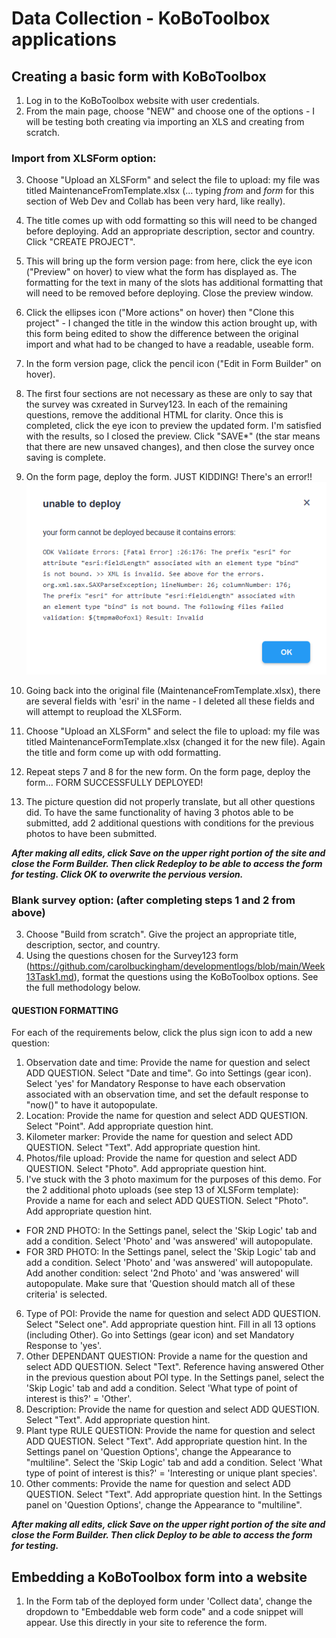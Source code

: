 # Data Collection - KoBoToolbox applications

## Creating a basic form with KoBoToolbox
1. Log in to the KoBoToolbox website with user credentials.
2. From the main page, choose "NEW" and choose one of the options - I will be testing both creating via importing an XLS and creating from scratch.

### Import from XLSForm option:
3. Choose "Upload an XLSForm" and select the file to upload: my file was titled MaintenanceFromTemplate.xlsx (... typing *from* and *form* for this section of Web Dev and Collab has been very hard, like really).
4. The title comes up with odd formatting so this will need to be changed before deploying. Add an appropriate description, sector and country. Click "CREATE PROJECT".
5. This will bring up the form version page: from here, click the eye icon ("Preview" on hover) to view what the form has displayed as. The formatting for the text in many of the slots has additional formatting that will need to be removed before deploying. Close the preview window.
6. Click the ellipses icon ("More actions" on hover) then "Clone this project" - I changed the title in the window this action brought up, with this form being edited to show the difference between the original import and what had to be changed to have a readable, useable form.
7. In the form version page, click the pencil icon ("Edit in Form Builder" on hover).
8. The first four sections are not necessary as these are only to say that the survey was cxreated in Survey123. In each of the remaining questions, remove the additional HTML for clarity. Once this is completed, click the eye icon to preview the updated form. I'm satisfied with the results, so I closed the preview. Click "SAVE*" (the star means that there are new unsaved changes), and then close the survey once saving is complete.
9. On the form page, deploy the form. JUST KIDDING! There's an error!!
![alt text](https://github.com/carolbuckingham/developmentlogs/blob/main/images/07%20unable%20to%20deploy.png?raw=true)

10. Going back into the original file (MaintenanceFromTemplate.xlsx), there are several fields with 'esri' in the name - I deleted all these fields and will attempt to reupload the XLSForm.
11. Choose "Upload an XLSForm" and select the file to upload: my file was titled MaintenanceFormTemplate.xlsx (changed it for the new file). Again the title and form come up with odd formatting.
12. Repeat steps 7 and 8 for the new form. On the form page, deploy the form... FORM SUCCESSFULLY DEPLOYED!
13. The picture question did not properly translate, but all other questions did. To have the same functionality of having 3 photos able to be submitted, add 2 additional questions with conditions for the previous photos to have been submitted.

***After making all edits, click Save on the upper right portion of the site and close the Form Builder. Then click Redeploy to be able to access the form for testing. Click OK to overwrite the pervious version.***

### Blank survey option: (after completing steps 1 and 2 from above)
3. Choose "Build from scratch". Give the project an appropriate title, description, sector, and country.
4. Using the questions chosen for the Survey123 form (https://github.com/carolbuckingham/developmentlogs/blob/main/Week13Task1.md), format the questions using the KoBoToolbox options. See the full methodology below.

#### QUESTION FORMATTING
For each of the requirements below, click the plus sign icon to add a new question:
1. Observation date and time: Provide the name for question and select ADD QUESTION. Select "Date and time". Go into Settings (gear icon). Select 'yes' for Mandatory Response to have each observation associated with an observation time, and set the default response to "now()" to have it autopopulate.
2. Location: Provide the name for question and select ADD QUESTION. Select "Point". Add appropriate question hint.
3. Kilometer marker: Provide the name for question and select ADD QUESTION. Select "Text". Add appropriate question hint.
4. Photos/file upload: Provide the name for question and select ADD QUESTION. Select "Photo". Add appropriate question hint.
5. I've stuck with the 3 photo maximum for the purposes of this demo. For the 2 additional photo uploads (see step 13 of XLSForm template): Provide a name for each and select ADD QUESTION. Select "Photo". Add appropriate question hint. 
- FOR 2ND PHOTO: In the Settings panel, select the 'Skip Logic' tab and add a condition. Select 'Photo' and 'was answered' will autopopulate.
- FOR 3RD PHOTO: In the Settings panel, select the 'Skip Logic' tab and add a condition. Select 'Photo' and 'was answered' will autopopulate. Add another condition: select '2nd Photo' and 'was answered' will autopopulate. Make sure that 'Question should match all of these criteria' is selected.
6. Type of POI: Provide the name for question and select ADD QUESTION. Select "Select one". Add appropriate question hint. Fill in all 13 options (including Other). Go into Settings (gear icon) and set Mandatory Response to 'yes'.
7. Other DEPENDANT QUESTION: Provide a name for the question and select ADD QUESTION. Select "Text". Reference having answered Other in the previous question about POI type. In the Settings panel, select the 'Skip Logic' tab and add a condition. Select 'What type of point of interest is this?' = 'Other'.
8. Description: Provide the name for question and select ADD QUESTION. Select "Text". Add appropriate question hint.
9. Plant type RULE QUESTION: Provide the name for question and select ADD QUESTION. Select "Text". Add appropriate question hint. In the Settings panel on 'Question Options', change the Appearance to "multiline". Select the 'Skip Logic' tab and add a condition. Select 'What type of point of interest is this?' = 'Interesting or unique plant species'.
10. Other comments: Provide the name for question and select ADD QUESTION. Select "Text". Add appropriate question hint. In the Settings panel on 'Question Options', change the Appearance to "multiline".

***After making all edits, click Save on the upper right portion of the site and close the Form Builder. Then click Deploy to be able to access the form for testing.***

## Embedding a KoBoToolbox form into a website
1. In the Form tab of the deployed form under 'Collect data', change the dropdown to "Embeddable web form code" and a code snippet will appear. Use this directly in your site to reference the form.
